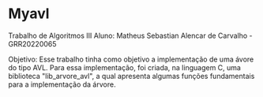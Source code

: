 # Myavl
Trabalho de Algoritmos III
Aluno: Matheus Sebastian Alencar de Carvalho - GRR20220065

Objetivo:
  Esse trabalho tinha como objetivo a implementação de uma ávore do tipo AVL. Para essa implementação, foi criada, na linguagem C, uma biblioteca "lib_arvore_avl", a qual apresenta algumas funções fundamentais para a implementação da árvore. 

